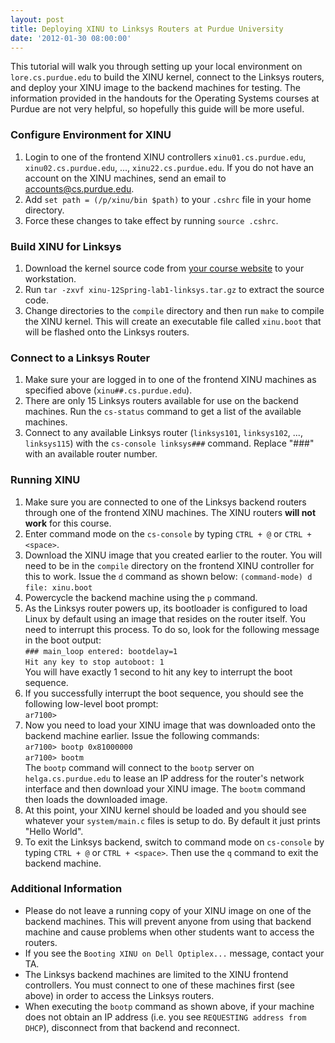 ```yaml
---
layout: post
title: Deploying XINU to Linksys Routers at Purdue University
date: '2012-01-30 08:00:00'
---
```


This tutorial will walk you through setting up your local environment on `lore.cs.purdue.edu` to build the XINU kernel, connect to the Linksys routers, and deploy your XINU image to the backend machines for testing. The information provided in the handouts for the Operating Systems courses at Purdue are not very helpful, so hopefully this guide will be more useful.

### Configure Environment for XINU

1.  Login to one of the frontend XINU controllers `xinu01.cs.purdue.edu`, `xinu02.cs.purdue.edu`, ..., `xinu22.cs.purdue.edu`. If you do not have an account on the XINU machines, send an email to [accounts@cs.purdue.edu](mailto:accounts@cs.purdue.edu).
2.  Add `set path = (/p/xinu/bin $path)` to your `.cshrc` file in your home directory.
3.  Force these changes to take effect by running `source .cshrc`.

### Build XINU for Linksys

1.  Download the kernel source code from [your course website](http://www.cs.purdue.edu/homes/cs354/Lab1/xinu-12Spring-lab1-linksys.tar.gz) to your workstation.
2.  Run `tar -zxvf xinu-12Spring-lab1-linksys.tar.gz` to extract the source code.
3.  Change directories to the `compile` directory and then run `make` to compile the XINU kernel. This will create an executable file called `xinu.boot` that will be flashed onto the Linksys routers.

### Connect to a Linksys Router

1.  Make sure your are logged in to one of the frontend XINU machines as specified above (`xinu##.cs.purdue.edu`).
2.  There are only 15 Linksys routers available for use on the backend machines. Run the `cs-status` command to get a list of the available machines.
3.  Connect to any available Linksys router (`linksys101`, `linksys102`, ..., `linksys115`) with the `cs-console linksys###` command. Replace "###" with an available router number.

### Running XINU

1.  Make sure you are connected to one of the Linksys backend routers through one of the frontend XINU machines. The XINU routers **will not work** for this course.
2.  Enter command mode on the `cs-console` by typing `CTRL + @` or `CTRL + <space>`. 
3.  Download the XINU image that you created earlier to the router. You will need to be in the `compile` directory on the frontend XINU controller for this to work. Issue the `d` command as shown below:
`(command-mode) d`  
`file: xinu.boot`
4.  Powercycle the backend machine using the `p` command.
5.  As the Linksys router powers up, its bootloader is configured to load Linux by default using an image that resides on the router itself. You need to interrupt this process. To do so, look for the following message in the boot output:  
`### main_loop entered: bootdelay=1`  
`Hit any key to stop autoboot: 1`  
You will have exactly 1 second to hit any key to interrupt the boot sequence.
6.  If you successfully interrupt the boot sequence, you should see the following low-level boot prompt:  
`ar7100>`
7.  Now you need to load your XINU image that was downloaded onto the backend machine earlier. Issue the following commands:  
`ar7100> bootp 0x81000000`  
`ar7100> bootm`  
The `bootp` command will connect to the `bootp` server on `helga.cs.purdue.edu` to lease an IP address for the router's network interface and then download your XINU image. The `bootm` command then loads the downloaded image.
8.  At this point, your XINU kernel should be loaded and you should see whatever your `system/main.c` files is setup to do. By default it just prints "Hello World".
9.  To exit the Linksys backend, switch to command mode on `cs-console` by typing `CTRL + @` or `CTRL + <space>`. Then use the `q` command to exit the backend machine.

### Additional Information

*  Please do not leave a running copy of your XINU image on one of the backend machines. This will prevent anyone from using that backend machine and cause problems when other students want to access the routers.
*  If you see the `Booting XINU on Dell Optiplex...` message, contact your TA.
*  The Linksys backend machines are limited to the XINU frontend controllers. You must connect to one of these machines first (see above) in order to access the Linksys routers.
*  When executing the `bootp` command as shown above, if your machine does not obtain an IP address (i.e. you see `REQUESTING address from DHCP`), disconnect from that backend and reconnect.
